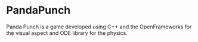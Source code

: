 # PandaPunch

Panda Punch is a game developed using C++ and the OpenFrameworks for the visual aspect and ODE library for the physics.

